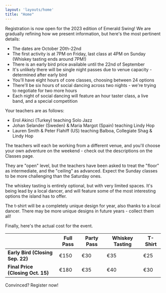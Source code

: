 ```yaml
---
layout: 'layouts/home'
title: "Home"
---
```


Registration is now open for the 2023 edition of Emerald Swing! We are gradually refining how we present information, but here's the most pertinent details:

* The dates are October 20th-22nd
* The first activity is at 7PM on Friday, last class at 4PM on Sunday (Whiskey tasting ends around 7PM!)
* There is an early bird price available until the 22nd of September
* It's unlikely there will be single night passes due to venue capacity - determined after early bird
* You'll have eight hours of core classes, choosing between 24 options
* There'll be six hours of social dancing across two nights - we're trying to negotiate for two more hours
* Each night of social dancing will feature an hour taster class, a live band, and a special competition

Your teachers are as follows:

* Erol Akinci (Turkey) teaching Solo Jazz
* Johan Selander (Sweden) & Maria Margot (Spain) teaching Lindy Hop 
* Lauren Smith & Peter Flahiff (US) teaching Balboa, Collegiate Shag & Lindy Hop

The teachers will each be working from a different venue, and you'll choose your own adventure on the weekend - check out the descriptions on the Classes page.

They are "open" level, but the teachers have been asked to treat the "floor" as intermediate, and the "ceiling" as advanced. Expect the Sunday classes to be more challenging than the Saturday ones.

The whiskey tasting is entirely optional, but with very limited spaces. It's being lead by a local dancer, and will feature some of the most interesting options the island has to offer.

The t-shirt will be a completely unique design for year, also thanks to a local dancer. There may be more unique designs in future years - collect them all!

Finally, here's the actual cost for the event.


|  | Full Pass | Party Pass | Whiskey Tasting | T-Shirt
| -------- | -------- | -------- | -------- | -------- |
| **Early Bird (Closing Sep. 22)** | €150 | €30 | €35 | €25
| **Final Price (Closing Oct. 15)** | €180 | €35 | €40 | €30

Convinced? Register now!

<!-- Hello, it's been a while! After a gauntlet of attempts to find a new venue, we're ecstatic to announce that the full Emerald Swing event will be coming back on the third weekend of October, the 20th to the 22nd!

There are still a few moving parts to settle, but we have a few details we can share at this point: you'll have ten hours of classes (Which include tasters!) and at least six hours of social dancing (We're hoping to negotiate 8-10 with the venue).

Most of the event will take place near the Blackpitts-Portobello edge of Dublin City Centre, and the classes themselves will be a la carte - we're having mixed level, topic-focused classes. When registering, you'll select eight of a possible twenty four classes to attend!

We're trying to make our updates as concise and informative as possible, so we intend to announce the teachers and open registration with our next update in as early in August as we possibly can.

It's still being configured, but we'll be making all announcements five days early over our e-mail newsletter - which could be an important factor for registration, if you're in a rush!

Those of you who attended The Emerald Interlude are already on the list of email recipients. Here is the link:

[Emerald Swing Updates](https://buttondown.email/emeraldswing)

We look forward to welcoming you all back to Dublin! -->